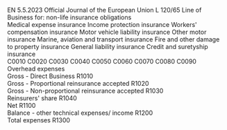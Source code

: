 EN  5.5.2023 Official Journal of the European Union L 120/65
 Line of Business for:  non-life insurance obligations  
Medical 
expense 
insurance  Income 
protection 
insurance  Workers' 
compensation 
insurance  Motor vehicle 
liability 
insurance  Other motor 
insurance  Marine, 
aviation and 
transport 
insurance  Fire and other 
damage to 
property 
insurance  General 
liability 
insurance  Credit and 
suretyship 
insurance  
C0010  C0020  C0030  C0040  C0050  C0060  C0070  C0080  C0090  
Overhead expenses  
Gross - Direct Business  R1010  
Gross - Proportional reinsurance 
accepted  R1020  
Gross - Non-proportional reinsurance 
accepted  R1030  
Reinsurers' share  R1040  
Net  R1100  
Balance - other technical expenses/ 
income  R1200  
Total expenses  R1300